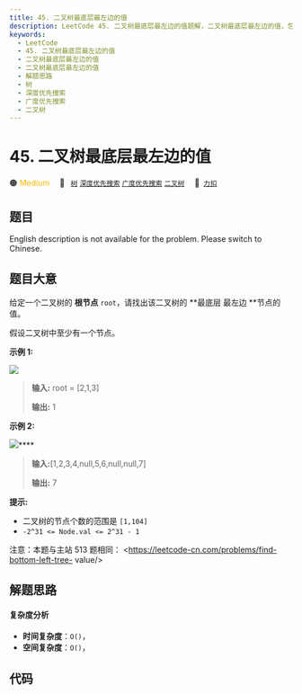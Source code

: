 ```yaml
---
title: 45. 二叉树最底层最左边的值
description: LeetCode 45. 二叉树最底层最左边的值题解，二叉树最底层最左边的值，包含解题思路、复杂度分析以及完整的 JavaScript 代码实现。
keywords:
  - LeetCode
  - 45. 二叉树最底层最左边的值
  - 二叉树最底层最左边的值
  - 二叉树最底层最左边的值
  - 解题思路
  - 树
  - 深度优先搜索
  - 广度优先搜索
  - 二叉树
---
```


# 45. 二叉树最底层最左边的值

🟠 <font color=#ffb800>Medium</font>&emsp; 🔖&ensp; [`树`](/tag/tree.md) [`深度优先搜索`](/tag/depth-first-search.md) [`广度优先搜索`](/tag/breadth-first-search.md) [`二叉树`](/tag/binary-tree.md)&emsp; 🔗&ensp;[`力扣`](https://leetcode.cn/problems/LwUNpT)

## 题目

English description is not available for the problem. Please switch to
Chinese.

## 题目大意

给定一个二叉树的 **根节点** `root`，请找出该二叉树的 **最底层 最左边 **节点的值。

假设二叉树中至少有一个节点。

**示例 1:**

![](https://assets.leetcode.com/uploads/2020/12/14/tree1.jpg)

> **输入:** root = [2,1,3]
>
> **输出:** 1

**示例 2:**

![](https://assets.leetcode.com/uploads/2020/12/14/tree2.jpg)\*\*\*\*

> **输入:**[1,2,3,4,null,5,6,null,null,7]
>
> **输出:** 7

**提示:**

- 二叉树的节点个数的范围是 `[1,104]`
- `-2^31 <= Node.val <= 2^31 - 1`

注意：本题与主站 513 题相同： <https://leetcode-cn.com/problems/find-bottom-left-tree-
value/>

## 解题思路

#### 复杂度分析

- **时间复杂度**：`O()`，
- **空间复杂度**：`O()`，

## 代码

```javascript

```
